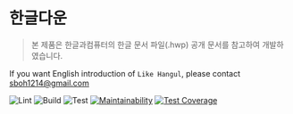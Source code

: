 # 한글다운

> 본 제품은 한글과컴퓨터의 한글 문서 파일(.hwp) 공개 문서를 참고하여 개발하였습니다.

If you want English introduction of `Like Hangul`, please contact [sboh1214@gmail.com](sboh1214@gmail.com)

![Lint](https://github.com/sboh1214/Like-Hangul/workflows/Lint/badge.svg)
![Build](https://github.com/sboh1214/Like-Hangul/workflows/Build/badge.svg)
![Test](https://github.com/sboh1214/Like-Hangul/workflows/Test/badge.svg)
[![Maintainability](https://api.codeclimate.com/v1/badges/81e918a789f1d307abc2/maintainability)](https://codeclimate.com/github/sboh1214/Hangul-Platypus/maintainability)
[![Test Coverage](https://api.codeclimate.com/v1/badges/81e918a789f1d307abc2/test_coverage)](https://codeclimate.com/github/sboh1214/Hangul-Platypus/test_coverage)
